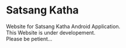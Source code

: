 # Satsang Katha
Website for Satsang Katha Android Application.<br/>
This Website is under developement.<br/>
Please be petient...
